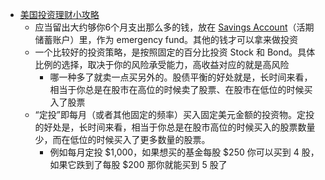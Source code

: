 - [美国投资理财小攻略](https://www.physixfan.com/meiguotouzilicaixiaogonglue/)
	- 应当留出大约够你6个月支出那么多的钱，放在 [Savings Account](https://www.uscreditcardguide.com/savings-accounts-ranking/)（活期储蓄账户）里，作为 emergency fund。其他的钱才可以拿来做投资
	- 一个比较好的投资策略，是按照固定的百分比投资 Stock 和 Bond。具体比例的选择，取决于你的风险承受能力，高收益对应的就是高风险
		- 哪一种多了就卖一点买另外的。股债平衡的好处就是，长时间来看，相当于你总是在股市在高位的时候卖了股票、在股市在低位的时候买入了股票
	- “定投”即每月（或者其他固定的频率）买入固定美元金额的投资物。定投的好处是，长时间来看，相当于你总是在股市高位的时候买入的股票数量少，而在低位的时候买入了更多数量的股票。
		- 例如每月定投 $1,000，如果想买的基金每股 $250 你可以买到 4 股，如果它跌到了每股 $200 那你就能买到 5 股了